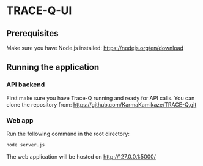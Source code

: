 # TRACE-Q-UI

## Prerequisites
Make sure you have Node.js installed: https://nodejs.org/en/download


## Running the application

### API backend
First make sure you have Trace-Q running and ready for API calls. You can clone the repository from: https://github.com/KarmaKamikaze/TRACE-Q.git

### Web app
Run the following command in the root directory:
```sh
node server.js
```

The web application will be hosted on http://127.0.0.1:5000/
